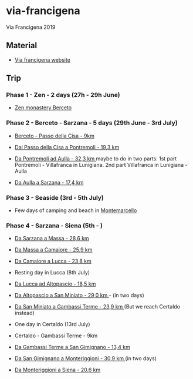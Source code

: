 # via-francigena
Via Francigena 2019

## Material

- [Via francigena website](https://www.viefrancigene.org/it/mappe/)


## Trip

### Phase 1 - Zen - 2 days (27h - 29h June)

- [Zen monastery Berceto](http://www.monasterozen.it) 


### Phase 2 - Berceto - Sarzana - 5 days (29th June - 3rd July)

- [Berceto - Passo della Cisa - 9km](https://www.viefrancigene.org/it/resource/statictrack/tappa-21-da-cassio-al-passo-della-cisa/)

- [Dal Passo della Cisa a Pontremoli - 19,3 km](https://www.viefrancigene.org/it/resource/statictrack/tappa-22-dal-passo-della-cisa-pontremoli/)

- [Da Pontremoli ad Aulla - 32,3 km ](https://www.viefrancigene.org/it/resource/statictrack/tappa-23-da-pontremoli-ad-aulla/) maybe to do in two parts: 1st part Pontremoli - Villafranca in Lunigiana. 2nd part Villafranca in Lunigiana - Aulla

- [Da Aulla a Sarzana - 17,4 km ](https://www.viefrancigene.org/it/resource/statictrack/tappa-24-da-aulla-a-sarzana/)


### Phase 3 - Seaside (3rd - 5th July)

- Few days of camping and beach in [Montemarcello](https://www.google.com/maps/place/Falesia+della+Punta+Bianca/@44.0424225,9.9524891,14z/data=!4m13!1m7!3m6!1s0x12d503346bcbad47:0x2d17bc7369a1accb!2s19038+Sarzana,+SP,+Italy!3b1!8m2!3d44.111424!4d9.9631215!3m4!1s0x0:0xf6e98d2710dabde6!8m2!3d44.0357569!4d9.9771202)


### Phase 4 - Sarzana - Siena (5th - )

- [Da Sarzana a Massa - 28,6 km ](https://www.viefrancigene.org/it/resource/statictrack/tappa-25-da-sarzana-a-massa/)

- [Da Massa a Camaiore - 25,9 km ](https://www.viefrancigene.org/it/resource/statictrack/tappa-26-da-massa-a-camaiore/)

- [Da Camaiore a Lucca - 23,8 km ](https://www.viefrancigene.org/en/resource/statictrack/tappa-27-da-camaiore-a-lucca/)

- Resting day in Lucca (8th July)

- [Da Lucca ad Altopascio  - 18,5 km ](https://www.viefrancigene.org/it/resource/statictrack/tappa-28-da-lucca-ad-altopascio/)

- [Da Altopascio a San Miniato - 29,0 km ](https://www.viefrancigene.org/it/resource/statictrack/tappa-29-da-altopascio-san-miniato/) - (in two days)

- [Da San Miniato a Gambassi Terme  - 23,9 km ](https://www.viefrancigene.org/it/resource/statictrack/tappa-30-da-san-miniato-gambassi-terme/) (But we reach Certaldo instead)

- One day in Certaldo (13rd July)

- Certaldo - Gambassi Terme - 9km

- [Da Gambassi Terme a San Gimignano - 13,4 km](https://www.viefrancigene.org/it/resource/statictrack/tappa-31-da-gambassi-terme-san-gimignano/)

- [Da San Gimignano a Monteriggioni - 30,9 km ](https://www.viefrancigene.org/it/resource/statictrack/tappa-32-da-san-gimignano-monteriggioni/) (in two days)

- [Da Monteriggioni a Siena - 20,6 km ](https://www.viefrancigene.org/it/resource/statictrack/tappa-33-da-monteriggioni-siena/)





